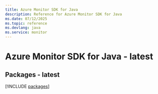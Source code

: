 ```yaml
---
title: Azure Monitor SDK for Java
description: Reference for Azure Monitor SDK for Java
ms.date: 07/12/2025
ms.topic: reference
ms.devlang: java
ms.service: monitor
---
```

# Azure Monitor SDK for Java - latest
## Packages - latest
[!INCLUDE [packages](monitor-index.md)]